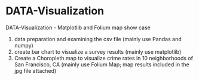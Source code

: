 # DATA-Visualization
DATA-Visualization - Matplotlib and Folium map show case
 1. data preparation and examining the csv file (mainly use Pandas and numpy)
 2. create bar chart to visualize a survey results (mainly use matplotlib)
 3. Create a Choropleth map to visualize crime rates in 10 neighborhoods of San Francisco, CA (mainly use Folium Map; map results included in the jpg file attached)
